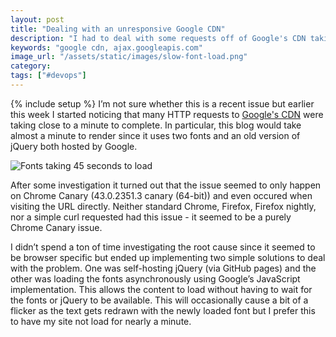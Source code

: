 ```yaml
---
layout: post
title: "Dealing with an unresponsive Google CDN"
description: "I had to deal with some requests off of Google's CDN taking close to a minute to succeed."
keywords: "google cdn, ajax.googleapis.com"
image_url: "/assets/static/images/slow-font-load.png"
category:
tags: ["#devops"]
---
```

{% include setup %}
I’m not sure whether this is a recent issue but earlier this week I started noticing that many HTTP requests to <a href="https://developers.google.com/speed/libraries/" target="_blank">Google's CDN</a> were taking close to a minute to complete. In particular, this blog would take almost a minute to render since it uses two fonts and an old version of jQuery both hosted by Google.

<div class="thumbnail">
  <img src="{{ IMG_PATH }}slow-font-load.png" alt="Fonts taking 45 seconds to load" />
</div>

After some investigation it turned out that the issue seemed to only happen on Chrome Canary (43.0.2351.3 canary (64-bit)) and even occured when visiting the URL directly. Neither standard Chrome, Firefox, Firefox nightly, nor a simple curl requested had this issue - it seemed to be a purely Chrome Canary issue.

I didn’t spend a ton of time investigating the root cause since it seemed to be browser specific but ended up implementing two simple solutions to deal with the problem. One was self-hosting jQuery (via GitHub pages) and the other was loading the fonts asynchronously using Google’s JavaScript implementation. This allows the content to load without having to wait for the fonts or jQuery to be available. This will occasionally cause a bit of a flicker as the text gets redrawn with the newly loaded font but I prefer this to have my site not load for nearly a minute.